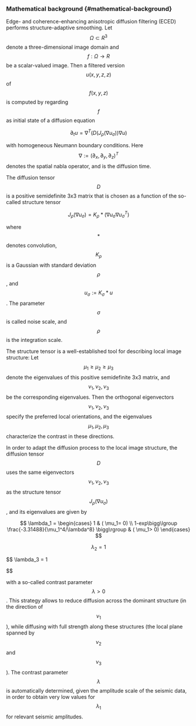 ### Mathematical background {#mathematical-background}

Edge- and coherence-enhancing anisotropic diffusion filtering (ECED) performs structure-adaptive smoothing. Let $$\Omega\subset R^3$$  denote a three-dimensional image domain and $$f:\Omega\rightarrow R$$ be a scalar-valued image. Then a filtered version $$u(x,y,z,z)$$ of $$f(x,y,z)$$  is computed by regarding $$f$$ as initial state of a diffusion equation


$$
\partial_tu = \nabla ^T(D(J_\rho(\nabla u_\sigma ))\nabla u)
$$



with homogeneous Neumann boundary conditions. Here $$\nabla:=(\partial_x, \partial_y, \partial_z)^T$$ denotes the spatial nabla operator, and   is the diffusion time.

The diffusion tensor $$D$$ is a positive semidefinite 3x3 matrix that is chosen as a function of the so-called structure tensor


$$
J_\rho(\nabla u_\sigma) = K_\rho *(\nabla u_\sigma \nabla u_\sigma^T)
$$



where  $$*$$ denotes convolution, $$K_p$$  is a Gaussian with standard deviation $$\rho$$ , and $$u_\sigma := K_\sigma*u$$ . The parameter $$\sigma$$ is called noise scale, and  $$\rho$$ is the integration scale.

The structure tensor is a well-established tool for describing local image structure: Let $$\mu_1\geq\mu_2\geq\mu_3$$ denote the eigenvalues of this positive semidefinite 3x3 matrix, and $$\nu_1,\nu_2,\nu_3$$ be the corresponding eigenvalues. Then the orthogonal eigenvectors $$\nu_1,\nu_2,\nu_3$$ specify the preferred local orientations, and the eigenvalues $$\mu_1,\mu_2,\mu_3$$ characterize the contrast in these directions.

In order to adapt the diffusion process to the local image structure, the diffusion tensor $$D$$ uses the same eigenvectors $$\nu_1,\nu_2,\nu_3$$  as the structure tensor $$J_\rho(\nabla u_\sigma)$$ , and its eigenvalues are given by






$$
\lambda_1 =
\begin{cases}
1 & ( \mu_1= 0) \\
1-exp\bigg\lgroup \frac{-3.31488}{\mu_1^4/\lambda^8} \bigg\rgroup & ( \mu_1> 0)
\end{cases} 
$$





$$
\lambda_2 = 1
$$


$$
\lambda_3 = 1

$$




with a so-called contrast parameter $$\lambda> 0$$ . This strategy allows to reduce diffusion across the dominant structure (in the direction of $$\nu_1$$), while diffusing with full strength along these structures (the local plane spanned by $$\nu_2$$  and $$\nu_3$$ ). The contrast parameter $$\lambda$$ is automatically determined, given the amplitude scale of the seismic data, in order to obtain very low values for $$\lambda_1$$  for relevant seismic amplitudes.